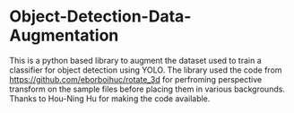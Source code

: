 # Object-Detection-Data-Augmentation
This is a python based library to augment the dataset used to train a classifier for object detection using YOLO.
The library used the code from https://github.com/eborboihuc/rotate_3d for perfroming perspective transform on the sample files before placing them in various backgrounds. Thanks to Hou-Ning Hu for making the code available.
